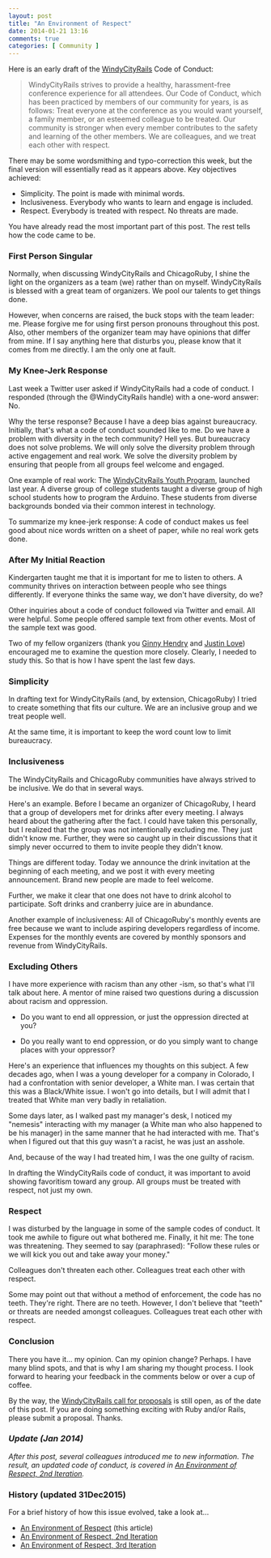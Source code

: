 ```yaml
---
layout: post
title: "An Environment of Respect"
date: 2014-01-21 13:16
comments: true
categories: [ Community ]
---
```

Here is an early draft of the [WindyCityRails](http://windycityrails.org) Code of Conduct:

>WindyCityRails strives to provide a healthy, harassment-free conference experience for all attendees. Our Code of Conduct, which has been practiced by members of our community for years, is as follows: Treat everyone at the conference as you would want yourself, a family member, or an esteemed colleague to be treated. Our community is stronger when every member contributes to the safety and learning of the other members. We are colleagues, and we treat each other with respect.

There may be some wordsmithing and typo-correction this week, but the final version will essentially read as it appears above. Key objectives achieved:

* Simplicity. The point is made with minimal words.
* Inclusiveness. Everybody who wants to learn and engage is included. 
* Respect. Everybody is treated with respect. No threats are made.

You have already read the most important part of this post. The rest tells how the code came to be.

<!--more-->

### First Person Singular

Normally, when discussing WindyCityRails and ChicagoRuby, I shine the light on the organizers as a team (we) rather than on myself. WindyCityRails is blessed with a great team of organizers. We pool our talents to get things done.

However, when concerns are raised, the buck stops with the team leader: me. Please forgive me for using first person pronouns throughout this post. Also, other members of the organizer team may have opinions that differ from mine. If I say anything here that disturbs you, please know that it comes from me directly. I am the only one at fault.

### My Knee-Jerk Response

Last week a Twitter user asked if WindyCityRails had a code of conduct. I responded (through the @WindyCityRails handle) with a one-word answer: No. 

Why the terse response? Because I have a deep bias against bureaucracy. Initially, that's what a code of conduct sounded like to me. Do we have a problem with diversity in the tech community? Hell yes. But bureaucracy does not solve problems. We will only solve the diversity problem through active engagement and real work. We solve the diversity problem by ensuring that people from all groups feel welcome and engaged.

One example of real work: The [WindyCityRails Youth Program](http://www.windycityrails.org/youth/), launched last year. A diverse group of college students taught a diverse group of high school students how to program the Arduino. These students from diverse backgrounds bonded via their common interest in technology.

To summarize my knee-jerk response: A code of conduct makes us feel good about nice words written on a sheet of paper, while no real work gets done.

### After My Initial Reaction

Kindergarten taught me that it is important for me to listen to others. A community thrives on interaction between people who see things differently. If everyone thinks the same way, we don't have diversity, do we?

Other inquiries about a code of conduct followed via Twitter and email. All were helpful. Some people offered sample text from other events. Most of the sample text was good.

Two of my fellow organizers (thank you [Ginny Hendry](https://twitter.com/ginnyhendry) and [Justin Love](https://twitter.com/wondible)) encouraged me to examine the question more closely. Clearly, I needed to study this. So that is how I have spent the last few days.

### Simplicity

In drafting text for WindyCityRails (and, by extension, ChicagoRuby) I tried to create something that fits our culture. We are an inclusive group and we treat people well.

At the same time, it is important to keep the word count low to limit bureaucracy.

### Inclusiveness

The WindyCityRails and ChicagoRuby communities have always strived to be inclusive. We do that in several ways.

Here's an example. Before I became an organizer of ChicagoRuby, I heard that a group of developers met for drinks after every meeting. I always heard about the gathering after the fact. I could have taken this personally, but I realized that the group was not intentionally excluding me. They just didn't know me. Further, they were so caught up in their discussions that it simply never occurred to them to invite people they didn't know.

Things are different today. Today we announce the drink invitation at the beginning of each meeting, and we post it with every meeting announcement. Brand new people are made to feel welcome.

Further, we make it clear that one does not have to drink alcohol to participate. Soft drinks and cranberry juice are in abundance.

Another example of inclusiveness: All of ChicagoRuby's monthly events are free because we want to include aspiring developers regardless of income. Expenses for the monthly events are covered by monthly sponsors and revenue from WindyCityRails. 

### Excluding Others

I have more experience with racism than any other -ism, so that's what I'll talk about here. A mentor of mine raised two questions during a discussion about racism and oppression. 

* Do you want to end all oppression, or just the oppression directed at you?

* Do you really want to end oppression, or do you simply want to change places with your oppressor?

Here's an experience that influences my thoughts on this subject. A few decades ago, when I was a young developer for a company in Colorado, I had a confrontation with senior developer, a White man. I was certain that this was a Black/White issue. I won't go into details, but I will admit that I treated that White man very badly in retaliation.

Some days later, as I walked past my manager's desk, I noticed my "nemesis" interacting with my manager (a White man who also happened to be his manager) in the same manner that he had interacted with me. That's when I figured out that this guy wasn't a racist, he was just an asshole.

And, because of the way I had treated him, I was the one guilty of racism.

In drafting the WindyCityRails code of conduct, it was important to avoid showing favoritism toward any group. All groups must be treated with respect, not just my own.

### Respect

I was disturbed by the language in some of the sample codes of conduct. It took me awhile to figure out what bothered me. Finally, it hit me: The tone was threatening. They seemed to say (paraphrased): "Follow these rules or we will kick you out and take away your money." 

Colleagues don't threaten each other. Colleagues treat each other with respect.

Some may point out that without a method of enforcement, the code has no teeth. They're right. There are no teeth. However, I don't believe that "teeth" or threats are needed amongst colleagues. Colleagues treat each other with respect.

### Conclusion

There you have it... my opinion. Can my opinion change? Perhaps. I have many blind spots, and that is why I am sharing my thought process. I look forward to hearing your feedback in the comments below or over a cup of coffee.

By the way, the [WindyCityRails call for proposals](http://www.windycityrails.org) is still open, as of the date of this post. If you are doing something exciting with Ruby and/or Rails, please submit a proposal. Thanks.

### _Update (Jan 2014)_

_After this post, several colleagues introduced me to new information. The result, an updated code of conduct, is covered in [An Environment of Respect, 2nd Iteration](/blog/2014/01/28/an-environment-of-respect-2nd-iteration/)._ 

### History (updated 31Dec2015)

For a brief history of how this issue evolved, take a look at...

* [An Environment of Respect](/blog/2014/01/21/an-environment-of-respect/) (this article)
* [An Environment of Respect, 2nd Iteration](/blog/2014/01/28/an-environment-of-respect-2nd-iteration/)
* [An Environment of Respect, 3rd Iteration](/blog/2014/05/28/an-environment-of-respect-3rd-iteration/) 

